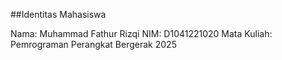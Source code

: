 ##Identitas Mahasiswa

Nama: Muhammad Fathur Rizqi
NIM: D1041221020
Mata Kuliah: Pemrograman Perangkat Bergerak 2025